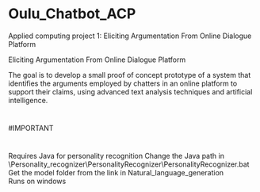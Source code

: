 # Oulu_Chatbot_ACP
Applied computing project 1: Eliciting Argumentation From Online Dialogue Platform

Eliciting Argumentation From Online Dialogue Platform

The goal is to develop a small proof of concept prototype of a system that identifies the arguments employed by chatters in an online platform to support their claims, using advanced text analysis techniques and artificial intelligence.

#
#IMPORTANT
#
Requires Java for personality recognition
Change the Java path in \Personality_recognizer\PersonalityRecognizer\PersonalityRecognizer.bat
Get the model folder from the link in Natural_language_generation\
Runs on windows